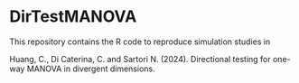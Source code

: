 # DirTestMANOVA
This repository contains  the R code to reproduce simulation studies in

Huang, C., Di Caterina, C. and Sartori  N. (2024). Directional testing for one-way MANOVA in divergent dimensions.
